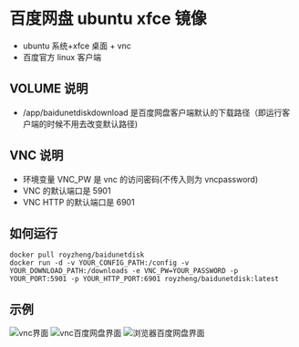 # 百度网盘 ubuntu xfce 镜像

- ubuntu 系统+xfce 桌面 + vnc
- 百度官方 linux 客户端

## VOLUME 说明

- /app/baidunetdiskdownload 是百度网盘客户端默认的下载路径（即运行客户端的时候不用去改变默认路径)

## VNC 说明

- 环境变量 VNC_PW 是 vnc 的访问密码(不传入则为 vncpassword)
- VNC 的默认端口是 5901
- VNC HTTP 的默认端口是 6901

## 如何运行

```
docker pull royzheng/baidunetdisk
docker run -d -v YOUR_CONFIG_PATH:/config -v YOUR_DOWNLOAD_PATH:/downloads -e VNC_PW=YOUR_PASSWORD -p YOUR_PORT:5901 -p YOUR_HTTP_PORT:6901 royzheng/baidunetdisk:latest
```

## 示例

![vnc界面](https://raw.githubusercontent.com/royzheng/baidunetdisk/master/demo/vnc_desktop.png)
![vnc百度网盘界面](https://raw.githubusercontent.com/royzheng/baidunetdisk/master/demo/vnc_baidunetdisk.png)
![浏览器百度网盘界面](https://raw.githubusercontent.com/royzheng/baidunetdisk/master/demo/novnc_baidunetdisk.png)
